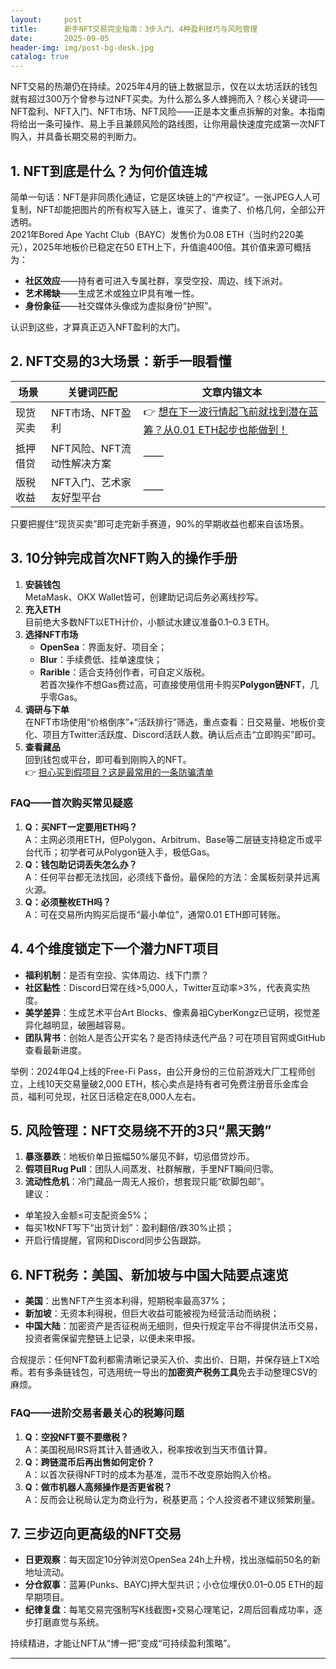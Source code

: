 ```yaml
---
layout:     post
title:      新手NFT交易完全指南：3步入门、4种盈利技巧与风险管理
date:       2025-09-05
header-img: img/post-bg-desk.jpg
catalog: true
---
```


NFT交易的热潮仍在持续。2025年4月的链上数据显示，仅在以太坊活跃的钱包就有超过300万个曾参与过NFT买卖。为什么那么多人蜂拥而入？核心关键词——NFT盈利、NFT入门、NFT市场、NFT风险——正是本文重点拆解的对象。本指南将给出一条可操作、易上手且兼顾风险的路线图，让你用最快速度完成第一次NFT购入，并具备长期交易的判断力。

## 1. NFT到底是什么？为何价值连城

简单一句话：NFT是非同质化通证，它是区块链上的“产权证”。一张JPEG人人可复制，NFT却能把图片的所有权写入链上，谁买了、谁卖了、价格几何，全部公开透明。  
2021年Bored Ape Yacht Club（BAYC）发售价为0.08 ETH（当时约220美元），2025年地板价已稳定在50 ETH上下，升值逾400倍。其价值来源可概括为：  
- **社区效应**——持有者可进入专属社群，享受空投、周边、线下派对。  
- **艺术稀缺**——生成艺术或独立IP具有唯一性。  
- **身份象征**——社交媒体头像成为虚拟身份“护照”。  

认识到这些，才算真正迈入NFT盈利的大门。

## 2. NFT交易的3大场景：新手一眼看懂
| 场景 | 关键词匹配 | 文章内锚文本 |
|---|---|---|
| 现货买卖 | NFT市场、NFT盈利 | 👉 [想在下一波行情起飞前就找到潜在蓝筹？从0.01 ETH起步也能做到！](https://okxdog.com/) |
| 抵押借贷 | NFT风险、NFT流动性解决方案 | —— |
| 版税收益 | NFT入门、艺术家友好型平台 | —— |

只要把握住“现货买卖”即可走完新手赛道，90%的早期收益也都来自该场景。

## 3. 10分钟完成首次NFT购入的操作手册
1. **安装钱包**  
   MetaMask、OKX Wallet皆可，创建助记词后务必离线抄写。  
2. **充入ETH**  
   目前绝大多数NFT以ETH计价，小额试水建议准备0.1–0.3 ETH。  
3. **选择NFT市场**  
   - **OpenSea**：界面友好、项目全；  
   - **Blur**：手续费低、挂单速度快；  
   - **Rarible**：适合支持创作者，可自定义版税。  
   若首次操作不想Gas费过高，可直接使用信用卡购买**Polygon链NFT**，几乎零Gas。  
4. **调研与下单**  
   在NFT市场使用“价格倒序”+“活跃排行”筛选，重点查看：日交易量、地板价变化、项目方Twitter活跃度、Discord活跃人数。确认后点击“立即购买”即可。  
5. **查看藏品**  
   回到钱包或平台，即可看到刚购入的NFT。  
   👉 [担心买到假项目？这是最常用的一条防骗清单](https://okxdog.com/)

### FAQ——首次购买常见疑惑
1. **Q：买NFT一定要用ETH吗？**  
   A：主网必须用ETH，但Polygon、Arbitrum、Base等二层链支持稳定币或平台代币；初学者可从Polygon链入手，极低Gas。  
2. **Q：钱包助记词丢失怎么办？**  
   A：任何平台都无法找回，必须线下备份。最保险的方法：金属板刻录并远离火源。  
3. **Q：必须整枚ETH吗？**  
   A：可在交易所内购买后提币“最小单位”，通常0.01 ETH即可转账。

## 4. 4个维度锁定下一个潜力NFT项目
- **福利机制**：是否有空投、实体周边、线下门票？  
- **社区黏性**：Discord日常在线>5,000人，Twitter互动率>3%，代表真实热度。  
- **美学差异**：生成艺术平台Art Blocks、像素鼻祖CyberKongz已证明，视觉差异化越明显，破圈越容易。  
- **团队背书**：创始人是否公开实名？是否持续迭代产品？可在项目官网或GitHub查看最新进度。

举例：2024年Q4上线的Free-Fi Pass，由公开身份的三位前游戏大厂工程师创立，上线10天交易量破2,000 ETH，核心卖点是持有者可免费注册音乐金库会员，福利可兑现，社区日活稳定在8,000人左右。

## 5. 风险管理：NFT交易绕不开的3只“黑天鹅”
1. **暴涨暴跌**：地板价单日振幅50%屡见不鲜，切忌借贷炒币。  
2. **假项目Rug Pull**：团队人间蒸发、社群解散，手里NFT瞬间归零。  
3. **流动性危机**：冷门藏品一周无人报价，想套现只能“砍脚包邮”。  
建议：  
- 单笔投入金额≤可支配资金5%；  
- 每买1枚NFT写下“出货计划”：盈利翻倍/跌30%止损；  
- 开启行情提醒，官网和Discord同步公告跟踪。

## 6. NFT税务：美国、新加坡与中国大陆要点速览
- **美国**：出售NFT产生资本利得，短期税率最高37%；  
- **新加坡**：无资本利得税，但巨大收益可能被视为经营活动而纳税；  
- **中国大陆**：加密资产是否征税尚无细则，但央行规定平台不得提供法币交易，投资者需保留完整链上记录，以便未来申报。  

合规提示：任何NFT盈利都需清晰记录买入价、卖出价、日期，并保存链上TX哈希。若有多条链钱包，可选用统一导出的**加密资产税务工具**免去手动整理CSV的麻烦。

### FAQ——进阶交易者最关心的税筹问题
1. **Q：空投NFT要不要缴税？**  
   A：美国税局IRS将其计入普通收入，税率按收到当天市值计算。  
2. **Q：跨链混币后再出售如何定价？**  
   A：以首次获得NFT时的成本为基准，混币不改变原始购入价格。  
3. **Q：做市机器人高频操作是否更省税？**  
   A：反而会让税局认定为商业行为，税基更高；个人投资者不建议频繁刷量。

## 7. 三步迈向更高级的NFT交易
- **日更观察**：每天固定10分钟浏览OpenSea 24h上升榜，找出涨幅前50名的新地址流动。  
- **分仓叙事**：蓝筹(Punks、BAYC)押大型共识；小仓位埋伏0.01–0.05 ETH的超早期项目。  
- **纪律复盘**：每笔交易完强制写K线截图+交易心理笔记，2周后回看成功率，逐步打磨直觉与系统。  

持续精进，才能让NFT从“博一把”变成“可持续盈利策略”。

---